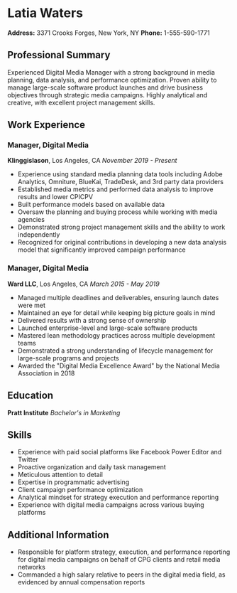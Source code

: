 # Latia Waters

**Address:** 3371 Crooks Forges, New York, NY
**Phone:** 1-555-590-1771

## Professional Summary

Experienced Digital Media Manager with a strong background in media planning, data analysis, and performance optimization. Proven ability to manage large-scale software product launches and drive business objectives through strategic media campaigns. Highly analytical and creative, with excellent project management skills.

## Work Experience

### Manager, Digital Media
**Klinggislason**, Los Angeles, CA
*November 2019 - Present*

- Experience using standard media planning data tools including Adobe Analytics, Omniture, BlueKai, TradeDesk, and 3rd party data providers
- Established media metrics and performed data analysis to improve results and lower CPICPV
- Built performance models based on available data
- Oversaw the planning and buying process while working with media agencies
- Demonstrated strong project management skills and the ability to work independently
- Recognized for original contributions in developing a new data analysis model that significantly improved campaign performance

### Manager, Digital Media
**Ward LLC**, Los Angeles, CA
*March 2015 - May 2019*

- Managed multiple deadlines and deliverables, ensuring launch dates were met
- Maintained an eye for detail while keeping big picture goals in mind
- Delivered results with a strong sense of ownership
- Launched enterprise-level and large-scale software products
- Mastered lean methodology practices across multiple development teams
- Demonstrated a strong understanding of lifecycle management for large-scale programs and projects
- Awarded the "Digital Media Excellence Award" by the National Media Association in 2018

## Education

**Pratt Institute**
*Bachelor's in Marketing*

## Skills

- Experience with paid social platforms like Facebook Power Editor and Twitter
- Proactive organization and daily task management
- Meticulous attention to detail
- Expertise in programmatic advertising
- Client campaign performance optimization
- Analytical mindset for strategy execution and performance reporting
- Experience with digital media campaigns across various buying platforms

## Additional Information

- Responsible for platform strategy, execution, and performance reporting for digital media campaigns on behalf of CPG clients and retail media networks
- Commanded a high salary relative to peers in the digital media field, as evidenced by annual compensation reports

